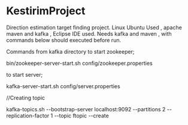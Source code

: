 # KestirimProject
Direction estimation target finding project.
Linux Ubuntu Used , apache maven and kafka , Eclipse IDE used.
Needs kafka and maven , with commands below should executed before run.

Commands from kafka directory
to start zookeeper; 

bin/zookeeper-server-start.sh config/zookeeper.properties

to start server;

kafka-server-start.sh config/server.properties

//Creating topic

kafka-topics.sh --bootstrap-server localhost:9092 --partitions 2 --replication-factor 1 --topic ftopic --create
